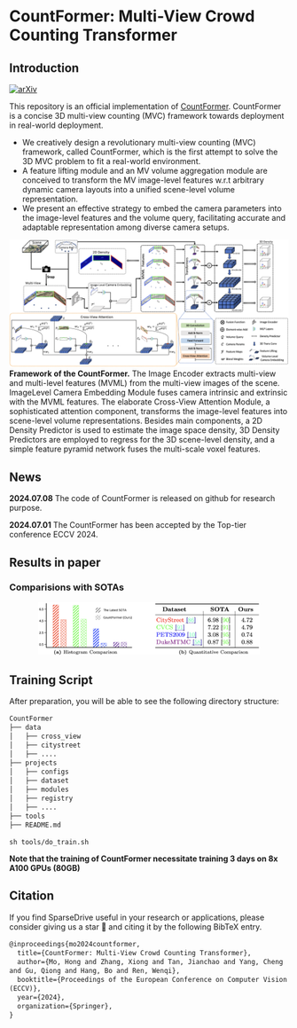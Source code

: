 # CountFormer: Multi-View Crowd Counting Transformer

## Introduction
[![arXiv](https://img.shields.io/badge/arXiv-Paper-<COLOR>.svg)](https://arxiv.org/abs/2407.02047)

This repository is an official implementation of [CountFormer](https://arxiv.org/abs/2407.02047).
CountFormer is a concise 3D multi-view counting (MVC) framework towards deployment in real-world deployment.

* We creatively design a revolutionary multi-view counting (MVC) framework, called CountFormer, which is the first attempt to solve the 3D MVC problem to fit a real-world environment.
* A feature lifting module and an MV volume aggregation module are conceived to transform the MV image-level features w.r.t arbitrary dynamic camera layouts into a unified scene-level volume representation.
* We present an effective strategy to embed the camera parameters into the image-level features and the volume query, facilitating accurate and adaptable representation among diverse camera setups.

![](misc/main_arch.png)
**Framework of the CountFormer.** The Image Encoder extracts multi-view and multi-level features (MVML) from the multi-view images of the scene. ImageLevel Camera Embedding Module fuses camera intrinsic and extrinsic with the MVML features. The elaborate Cross-View Attention Module, a sophisticated attention component, transforms the image-level features into scene-level volume representations. Besides main components, a 2D Density Predictor is used to estimate the image space density, 3D Density Predictors are employed to regress for the 3D scene-level density, and a simple feature pyramid network fuses the multi-scale voxel features.

## News
**2024.07.08** The code of CountFormer is released on github for research purpose. 

**2024.07.01** The CountFormer has been accepted by the Top-tier conference ECCV 2024.   

## Results in paper
### Comparisions with SOTAs
<div style="text-align: center;">
<img src="misc/comparisions.png" width=400 style="center">
</div>


## Training Script
After preparation, you will be able to see the following directory structure:
  ```
  CountFormer
  ├── data
  │   ├── cross_view
  │   ├── citystreet
  │   ├── ....
  ├── projects
  │   ├── configs
  │   ├── dataset
  │   ├── modules
  │   ├── registry
  │   ├── ....
  ├── tools
  ├── README.md
  ```
```sh tools/do_train.sh```

**Note that the training of CountFormer necessitate training 3 days on 8x A100 GPUs (80GB)**


## Citation
If you find SparseDrive useful in your research or applications, please consider giving us a star &#127775; and citing it by the following BibTeX entry.
```
@inproceedings{mo2024countformer,
  title={CountFormer: Multi-View Crowd Counting Transformer},
  author={Mo, Hong and Zhang, Xiong and Tan, Jianchao and Yang, Cheng and Gu, Qiong and Hang, Bo and Ren, Wenqi},
  booktitle={Proceedings of the European Conference on Computer Vision (ECCV)},
  year={2024},
  organization={Springer},
}
```

<!-- ## References
<a id="1">[1]</a> Qi Zhang and Antoni B Chan. Wide-area crowd counting via ground-plane density maps and multi-view fusion cnns. In Proceedings of the IEEE/CVF Conference on Computer Vision and Pattern Recognition (CVPR), pages 8297–8306. IEEE, 2019

<a id="2">[2]</a> Qi Zhang, Wei Lin, and Antoni B Chan. Cross-view cross-scene multi-view crowd counting. In Proceedings of the IEEE/CVF Conference on Computer Vision and Pattern Recognition (CVPR), pages 557–567. IEEE, 2021

<a id="2">[3]</a> ames Ferryman and Ali Shahrokni. Pets2009: Dataset and challenge. In IEEE International Workshop on Performance Evaluation of Tracking and Surveillance, pages 1–6. IEEE, 2009.

<a id="2">[3]</a> ames Ferryman and Ali Shahrokni. Pets2009: Dataset and challenge. In IEEE International Workshop on Performance Evaluation of Tracking and Surveillance, pages 1–6. IEEE, 2009.

<a id="2">[4]</a> Ergys Ristani, Francesco Solera, Roger Zou, Rita Cucchiara, and Carlo Tomasi. Performance measures and a data set for multi-target, multi-camera tracking. In Proceedings of the European Conference on Computer Vision (ECCV), pages 17-35. Springer, 2016.

<a id="2">[5]</a> Qi Zhang and Antoni B Chan. Wide-area crowd counting: Multi-view fusion networks for counting in large scenes. International Journal of Computer Vision
(IJCV), 130(8):1938–1960, 2022.

<a id="2">[6]</a> Liangfeng Zheng, Yongzhi Li, and Yadong Mu. Learning factorized cross-view fusion for multi-view crowd counting. In Proceedings of the IEEE International Conference on Multimedia and Expo (ICME), pages 1–6. IEEE, 2021. -->
